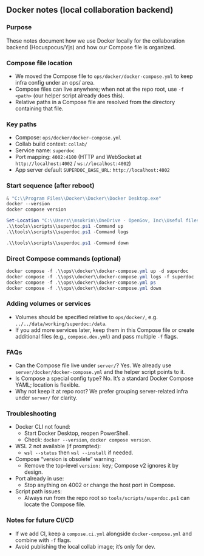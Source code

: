 ## Docker notes (local collaboration backend)

### Purpose
These notes document how we use Docker locally for the collaboration backend (Hocuspocus/Yjs) and how our Compose file is organized.

### Compose file location
- We moved the Compose file to `ops/docker/docker-compose.yml` to keep infra config under an ops/ area.
- Compose files can live anywhere; when not at the repo root, use `-f <path>` (our helper script already does this).
- Relative paths in a Compose file are resolved from the directory containing that file.

### Key paths
- Compose: `ops/docker/docker-compose.yml`
- Collab build context: `collab/`
- Service name: `superdoc`
- Port mapping: `4002:4100` (HTTP and WebSocket at `http://localhost:4002` / `ws://localhost:4002`)
- App server default `SUPERDOC_BASE_URL`: `http://localhost:4002`

### Start sequence (after reboot)
```powershell
& "C:\\Program Files\\Docker\\Docker\\Docker Desktop.exe"
docker --version
docker compose version

Set-Location "C:\\Users\\msokrin\\OneDrive - OpenGov, Inc\\Useful files\\wordFTW"
.\\tools\\scripts\\superdoc.ps1 -Command up
.\\tools\\scripts\\superdoc.ps1 -Command logs

.\\tools\\scripts\\superdoc.ps1 -Command down
```

### Direct Compose commands (optional)
```powershell
docker compose -f .\\ops\\docker\\docker-compose.yml up -d superdoc
docker compose -f .\\ops\\docker\\docker-compose.yml logs -f superdoc
docker compose -f .\\ops\\docker\\docker-compose.yml ps
docker compose -f .\\ops\\docker\\docker-compose.yml down
```

### Adding volumes or services
- Volumes should be specified relative to `ops/docker/`, e.g. `../../data/working/superdoc:/data`.
- If you add more services later, keep them in this Compose file or create additional files (e.g., `compose.dev.yml`) and pass multiple `-f` flags.

### FAQs
- Can the Compose file live under `server/`? Yes. We already use `server/docker/docker-compose.yml` and the helper script points to it.
- Is Compose a special config type? No. It’s a standard Docker Compose YAML; location is flexible.
- Why not keep it at repo root? We prefer grouping server-related infra under `server/` for clarity.

### Troubleshooting
- Docker CLI not found:
  - Start Docker Desktop, reopen PowerShell.
  - Check: `docker --version`, `docker compose version`.
- WSL 2 not available (if prompted):
  - `wsl --status` then `wsl --install` if needed.
- Compose “version is obsolete” warning:
  - Remove the top-level `version:` key; Compose v2 ignores it by design.
- Port already in use:
  - Stop anything on 4002 or change the host port in Compose.
- Script path issues:
  - Always run from the repo root so `tools/scripts/superdoc.ps1` can locate the Compose file.

### Notes for future CI/CD
- If we add CI, keep a `compose.ci.yml` alongside `docker-compose.yml` and combine with `-f` flags.
- Avoid publishing the local collab image; it’s only for dev.


